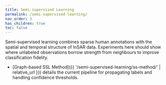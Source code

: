 ```yaml
---
title: Semi-supervised Learning
permalink: /semi-supervised-learning/
nav_order: 3
has_children: true
toc: false
---
```


Semi-supervised learning combines sparse human annotations with the spatial and temporal structure of InSAR data. Experiments here should show where unlabeled observations borrow strength from neighbours to improve classification fidelity.

- [Graph-based SSL Method]({{ '/semi-supervised-learning/ss-method/' | relative_url }}) details the current pipeline for propagating labels and handling confidence thresholds.
